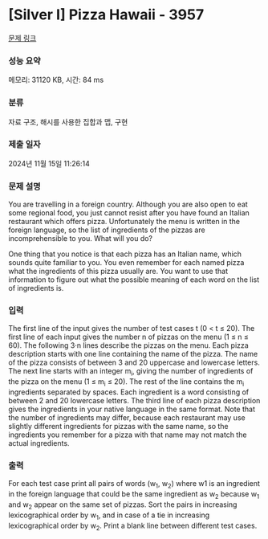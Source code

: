 # [Silver I] Pizza Hawaii - 3957 

[문제 링크](https://www.acmicpc.net/problem/3957) 

### 성능 요약

메모리: 31120 KB, 시간: 84 ms

### 분류

자료 구조, 해시를 사용한 집합과 맵, 구현

### 제출 일자

2024년 11월 15일 11:26:14

### 문제 설명

<p>You are travelling in a foreign country. Although you are also open to eat some regional food, you just cannot resist after you have found an Italian restaurant which offers pizza. Unfortunately the menu is written in the foreign language, so the list of ingredients of the pizzas are incomprehensible to you. What will you do?</p>

<p>One thing that you notice is that each pizza has an Italian name, which sounds quite familiar to you. You even remember for each named pizza what the ingredients of this pizza usually are. You want to use that information to figure out what the possible meaning of each word on the list of ingredients is.</p>

### 입력 

 <p>The first line of the input gives the number of test cases t (0 < t ≤ 20). The first line of each input gives the number n of pizzas on the menu (1 ≤ n ≤ 60). The following 3·n lines describe the pizzas on the menu. Each pizza description starts with one line containing the name of the pizza. The name of the pizza consists of between 3 and 20 uppercase and lowercase letters. The next line starts with an integer m<sub>i</sub>, giving the number of ingredients of the pizza on the menu (1 ≤ m<sub>i</sub> ≤ 20). The rest of the line contains the m<sub>i</sub> ingredients separated by spaces. Each ingredient is a word consisting of between 2 and 20 lowercase letters. The third line of each pizza description gives the ingredients in your native language in the same format. Note that the number of ingredients may differ, because each restaurant may use slightly different ingredients for pizzas with the same name, so the ingredients you remember for a pizza with that name may not match the actual ingredients.</p>

### 출력 

 <p>For each test case print all pairs of words (w<sub>1</sub>, w<sub>2</sub>) where w1 is an ingredient in the foreign language that could be the same ingredient as w<sub>2</sub> because w<sub>1</sub> and w<sub>2</sub> appear on the same set of pizzas. Sort the pairs in increasing lexicographical order by w<sub>1</sub>, and in case of a tie in increasing lexicographical order by w<sub>2</sub>. Print a blank line between different test cases.</p>

